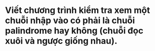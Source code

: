 # Viết chương trình kiểm tra xem một chuỗi nhập vào có phải là chuỗi palindrome hay không (chuỗi đọc xuôi và ngược giống nhau).